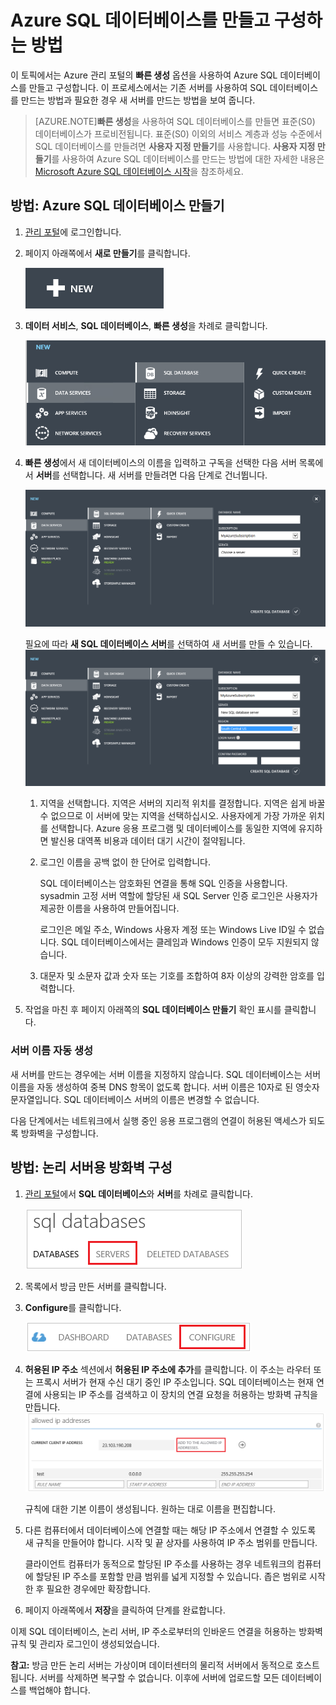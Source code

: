 <properties 
	pageTitle="Azure SQL 데이터베이스를 만들고 구성하는 방법 - Azure 자습서" 
	description="Azure SQL 데이터베이스를 만들고 구성하는 방법입니다." 
	services="sql-database" 
	documentationCenter="" 
	authors="sidneyh" 
	manager="jeffreyg" 
	editor=""/>

<tags 
	ms.service="sql-database" 
	ms.workload="data-management" 
	ms.tgt_pltfrm="na" 
	ms.devlang="na" 
	ms.topic="article" 
	ms.date="04/21/2015" 
	ms.author="sidneyh"/>

# Azure SQL 데이터베이스를 만들고 구성하는 방법

이 토픽에서는 Azure 관리 포털의 **빠른 생성** 옵션을 사용하여 Azure SQL 데이터베이스를 만들고 구성합니다. 이 프로세스에서는 기존 서버를 사용하여 SQL 데이터베이스를 만드는 방법과 필요한 경우 새 서버를 만드는 방법을 보여 줍니다.

> [AZURE.NOTE]**빠른 생성**을 사용하여 SQL 데이터베이스를 만들면 표준(S0) 데이터베이스가 프로비전됩니다. 표준(S0) 이외의 서비스 계층과 성능 수준에서 SQL 데이터베이스를 만들려면 **사용자 지정 만들기**를 사용합니다. **사용자 지정 만들기**를 사용하여 Azure SQL 데이터베이스를 만드는 방법에 대한 자세한 내용은 [Microsoft Azure SQL 데이터베이스 시작](sql-database-get-started.md)을 참조하세요.

## 방법: Azure SQL 데이터베이스 만들기

1. [관리 포털](https://portal.azure.com/)에 로그인합니다.

2. 페이지 아래쪽에서 **새로 만들기**를 클릭합니다.

	![SQL 데이터베이스 클릭][1]

3. **데이터 서비스**, **SQL 데이터베이스**, **빠른 생성**을 차례로 클릭합니다.

	![새로 만들기, 데이터 서비스, 빠른 생성 클릭][2]
	 
5. **빠른 생성**에서 새 데이터베이스의 이름을 입력하고 구독을 선택한 다음 서버 목록에서 **서버**를 선택합니다. 새 서버를 만들려면 다음 단계로 건너뜁니다.

	![기존 서버에서 새 SQL 데이터베이스 만들기][7]

	필요에 따라 **새 SQL 데이터베이스 서버**를 선택하여 새 서버를 만들 수 있습니다. ![새 SQL 데이터베이스 및 새 서버 만들기][8]

	1. 지역을 선택합니다. 지역은 서버의 지리적 위치를 결정합니다. 지역은 쉽게 바꿀 수 없으므로 이 서버에 맞는 지역을 선택하십시오. 사용자에게 가장 가까운 위치를 선택합니다. Azure 응용 프로그램 및 데이터베이스를 동일한 지역에 유지하면 발신용 대역폭 비용과 데이터 대기 시간이 절약됩니다.
	2. 로그인 이름을 공백 없이 한 단어로 입력합니다. 

		SQL 데이터베이스는 암호화된 연결을 통해 SQL 인증을 사용합니다. sysadmin 고정 서버 역할에 할당된 새 SQL Server 인증 로그인은 사용자가 제공한 이름을 사용하여 만들어집니다.

		로그인은 메일 주소, Windows 사용자 계정 또는 Windows Live ID일 수 없습니다. SQL 데이터베이스에서는 클레임과 Windows 인증이 모두 지원되지 않습니다. 
	3. 대문자 및 소문자 값과 숫자 또는 기호를 조합하여 8자 이상의 강력한 암호를 입력합니다.

	


9. 작업을 마친 후 페이지 아래쪽의 **SQL 데이터베이스 만들기** 확인 표시를 클릭합니다.

### 서버 이름 자동 생성

새 서버를 만드는 경우에는 서버 이름을 지정하지 않습니다. SQL 데이터베이스는 서버 이름을 자동 생성하여 중복 DNS 항목이 없도록 합니다. 서버 이름은 10자로 된 영숫자 문자열입니다. SQL 데이터베이스 서버의 이름은 변경할 수 없습니다.

다음 단계에서는 네트워크에서 실행 중인 응용 프로그램의 연결이 허용된 액세스가 되도록 방화벽을 구성합니다.

<a id="configFWLogical"></a>

## 방법: 논리 서버용 방화벽 구성

1. [관리 포털](http://manage.windowsazure.com)에서 **SQL 데이터베이스**와 **서버**를 차례로 클릭합니다.

	![서버 블릭][4]
2. 목록에서 방금 만든 서버를 클릭합니다.

2. **Configure**를 클릭합니다.

	![구성 클릭][5]

3. **허용된 IP 주소** 섹션에서 **허용된 IP 주소에 추가**를 클릭합니다. 이 주소는 라우터 또는 프록시 서버가 현재 수신 대기 중인 IP 주소입니다. SQL 데이터베이스는 현재 연결에 사용되는 IP 주소를 검색하고 이 장치의 연결 요청을 허용하는 방화벽 규칙을 만듭니다. ![허용된 IP 주소에 추가 클릭][6]

	규칙에 대한 기본 이름이 생성됩니다. 원하는 대로 이름을 편집합니다.
	

4. 다른 컴퓨터에서 데이터베이스에 연결할 때는 해당 IP 주소에서 연결할 수 있도록 새 규칙을 만들어야 합니다. 시작 및 끝 상자를 사용하여 IP 주소 범위를 만듭니다.

	클라이언트 컴퓨터가 동적으로 할당된 IP 주소를 사용하는 경우 네트워크의 컴퓨터에 할당된 IP 주소를 포함할 만큼 범위를 넓게 지정할 수 있습니다. 좁은 범위로 시작한 후 필요한 경우에만 확장합니다.

7. 페이지 아래쪽에서 **저장**을 클릭하여 단계를 완료합니다.

이제 SQL 데이터베이스, 논리 서버, IP 주소로부터의 인바운드 연결을 허용하는 방화벽 규칙 및 관리자 로그인이 생성되었습니다.

**참고:** 방금 만든 논리 서버는 가상이며 데이터센터의 물리적 서버에서 동적으로 호스트됩니다. 서버를 삭제하면 복구할 수 없습니다. 이후에 서버에 업로드할 모든 데이터베이스를 백업해야 합니다.


<!--Image references-->
[1]: ./media/sql-database-create-configure/click-new.png
[2]: ./media/sql-database-create-configure/new-data-services-sql-storage-quick-create.png
[3]: ./media/sql-database-create-configure/server-settings.png
[4]: ./media/sql-database-create-configure/click-servers.png
[5]: ./media/sql-database-create-configure/click-configure.png
[6]: ./media/sql-database-create-configure/allowed-ip-addresses.png
[7]: ./media/sql-database-create-configure/quick-create-existing-server.png
[8]: ./media/sql-database-create-configure/quick-create-new-server.png



 

<!---HONumber=August15_HO6-->